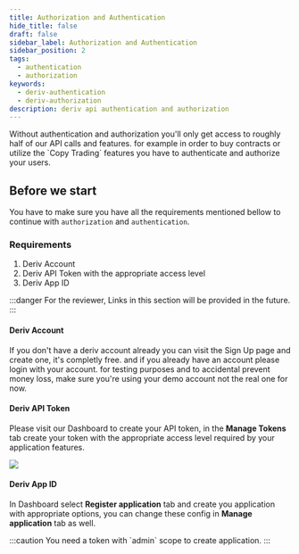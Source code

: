 ```yaml
---
title: Authorization and Authentication
hide_title: false
draft: false
sidebar_label: Authorization and Authentication
sidebar_position: 2
tags:
  - authentication
  - authorization
keywords:
  - deriv-authentication
  - deriv-authorization
description: deriv api authentication and authorization
---
```

Without authentication and authorization you'll only get access to roughly half of our API calls and features. for example in order to buy contracts or utilize the \`Copy Trading\` features you have to authenticate and authorize your users.

## Before we start

You have to make sure you have all the requirements mentioned bellow to continue with `authorization` and `authentication`.

### Requirements

1. Deriv Account 
2. Deriv API Token with the appropriate access level
3. Deriv App ID 

:::danger
For the reviewer, Links in this section will be provided in the future.
:::

#### Deriv Account

If you don't have a deriv account already you can visit the Sign Up page and create one, it's completly free. and if you already have an account please login with your account. for testing purposes and to accidental prevent money loss, make sure you're using your demo account not the real one for now.

#### Deriv API Token

Please visit our Dashboard to create your API token, in the **Manage Tokens** tab create your token with the appropriate access level required by your application features.

![](/img/token_api.png)

#### Deriv App ID

In Dashboard select **Register application** tab and create you application with appropriate options, you can change these config in **Manage application** tab as well.

:::caution
You need a token with \`admin\` scope to create application.
:::